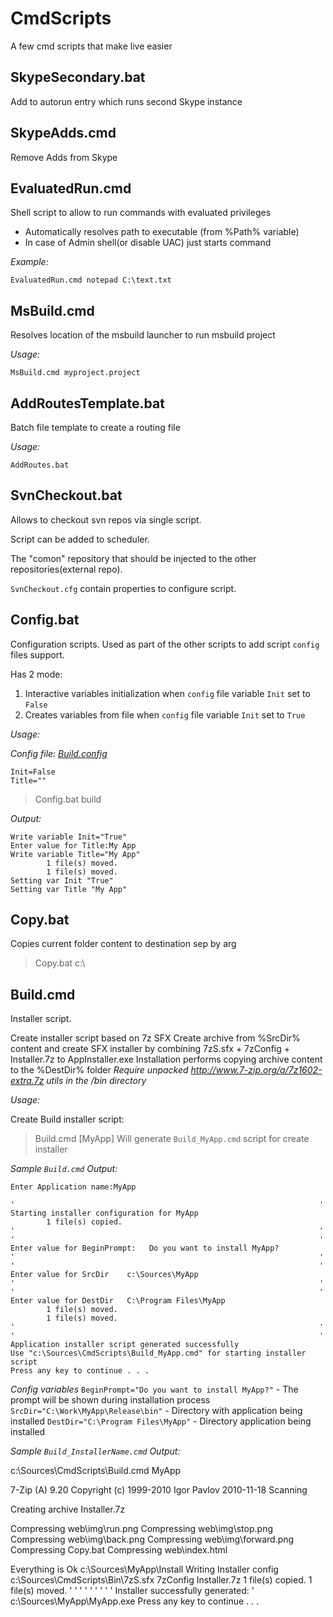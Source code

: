 # CmdScripts
A few cmd scripts that make live easier

## SkypeSecondary.bat ##

Add to autorun entry which runs second Skype instance

## SkypeAdds.cmd ##

Remove Adds from Skype

## EvaluatedRun.cmd ##

Shell script to allow to run commands with evaluated privileges
- Automatically resolves path to executable (from %Path% variable)
- In case of Admin shell(or disable UAC) just starts command

*Example:*
```shell
EvaluatedRun.cmd notepad C:\text.txt
```

## MsBuild.cmd ##
Resolves location of the msbuild launcher to run msbuild project

*Usage:*
```shell
MsBuild.cmd myproject.project
```

## AddRoutesTemplate.bat ##
Batch file template to create a routing file

*Usage:*
```shell
AddRoutes.bat
```

## SvnCheckout.bat ##
Allows to checkout svn repos via single script.

Script can be added to scheduler. 

The "comon" repository that should be injected to the other repositories(external repo).

```SvnCheckout.cfg``` contain properties to configure script.

## Config.bat ##
Configuration scripts. Used as part of the other scripts to add script `config` files support.


Has 2 mode:
1) Interactive variables initialization when `config` file variable `Init` set to `False`
2) Creates variables from file when `config` file variable `Init` set to `True`


*Usage:*

*Config file: [Build.config](https://raw.githubusercontent.com/stadub/CmdScripts/master/Build.config)*
```Output
Init=False
Title=""
```

>Config.bat build

*Output:*
```Output
Write variable Init="True"
Enter value for Title:My App
Write variable Title="My App"
        1 file(s) moved.
        1 file(s) moved.
Setting var Init "True"
Setting var Title "My App"
```

## Copy.bat ##
Copies current folder content to destination sep by arg
>Copy.bat c:\

## Build.cmd ##
Installer script.

Create installer script based on 7z SFX
Create archive from %SrcDir% content and create SFX installer by combining 7zS.sfx + 7zConfig + Installer.7z to AppInstaller.exe
Installation performs copying archive content to the %DestDir% folder
*Require unpacked http://www.7-zip.org/a/7z1602-extra.7z utils in the /bin directory*


*Usage:*

Create Build installer script:
>Build.cmd [MyApp] 
Will generate `Build_MyApp.cmd` script for create installer 

*Sample `Build.cmd` Output:*
```shell
Enter Application name:MyApp

'                                                                    '
Starting installer configuration for MyApp
        1 file(s) copied.
'                                                                    '
'                                                                    '
Enter value for BeginPrompt:   Do you want to install MyApp?
'                                                                    '
'                                                                    '
Enter value for SrcDir    c:\Sources\MyApp
'                                                                    '
'                                                                    '
Enter value for DestDir   C:\Program Files\MyApp
        1 file(s) moved.
        1 file(s) moved.
'                                                                    '
'                                                                    '
Application installer script generated successfully
Use "c:\Sources\CmdScripts\Build_MyApp.cmd" for starting installer script
Press any key to continue . . .
```


*Config variables*
`BeginPrompt="Do you want to install MyApp?"` - The prompt will be shown during installation process
`SrcDir="C:\Work\MyApp\Release\bin"` - Directory with application being installed
`DestDir="C:\Program Files\MyApp"` - Directory application being installed

*Sample `Build_InstallerName.cmd` Output:*

c:\Sources\CmdScripts\Build.cmd MyApp

7-Zip (A) 9.20  Copyright (c) 1999-2010 Igor Pavlov  2010-11-18
Scanning

Creating archive Installer.7z

Compressing  web\img\run.png
Compressing  web\img\stop.png
Compressing  web\img\back.png
Compressing  web\img\forward.png
Compressing  Copy.bat
Compressing  web\index.html

Everything is Ok
c:\Sources\MyApp\Install
Writing Installer config
c:\Sources\CmdScripts\Bin\7zS.sfx
7zConfig
Installer.7z
        1 file(s) copied.
        1 file(s) moved.
'                                                                    '
'                                                                    '
'                                                                    '
'                                                                    '
'                     Installer successfully generated:              '
c:\Sources\MyApp\MyApp.exe
Press any key to continue . . .
